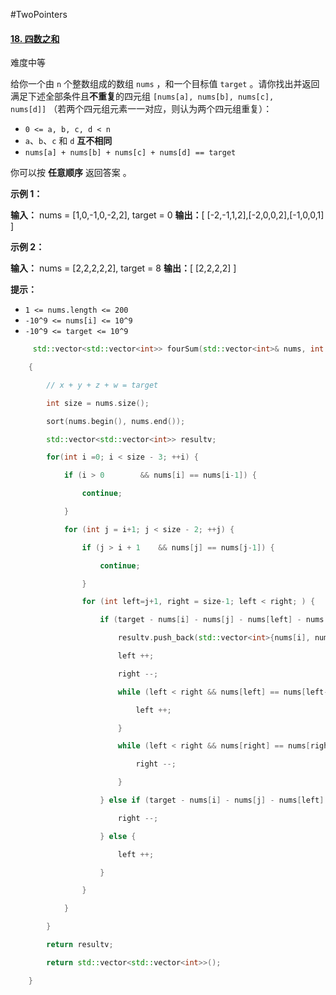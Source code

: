 #TwoPointers 
#### [18. 四数之和](https://leetcode.cn/problems/4sum/)

难度中等

给你一个由 `n` 个整数组成的数组 `nums` ，和一个目标值 `target` 。请你找出并返回满足下述全部条件且**不重复**的四元组 `[nums[a], nums[b], nums[c], nums[d]]` （若两个四元组元素一一对应，则认为两个四元组重复）：

-   `0 <= a, b, c, d < n`
-   `a`、`b`、`c` 和 `d` **互不相同**
-   `nums[a] + nums[b] + nums[c] + nums[d] == target`

你可以按 **任意顺序** 返回答案 。

**示例 1：**

**输入：** nums = [1,0,-1,0,-2,2], target = 0
**输出：**[ [-2,-1,1,2],[-2,0,0,2],[-1,0,0,1] ]

**示例 2：**

**输入：** nums = [2,2,2,2,2], target = 8
**输出：**[ [2,2,2,2] ]

**提示：**

-   `1 <= nums.length <= 200`
-   `-10^9 <= nums[i] <= 10^9`
-   `-10^9 <= target <= 10^9`

```cpp
	 std::vector<std::vector<int>> fourSum(std::vector<int>& nums, int target) 

    {                                                                                                                                                                                                            

        // x + y + z + w = target

        int size = nums.size();

        sort(nums.begin(), nums.end());

        std::vector<std::vector<int>> resultv;

        for(int i =0; i < size - 3; ++i) {

            if (i > 0        && nums[i] == nums[i-1]) {

                continue;

            }   

            for (int j = i+1; j < size - 2; ++j) {

                if (j > i + 1    && nums[j] == nums[j-1]) {

                    continue;

                }   

                for (int left=j+1, right = size-1; left < right; ) { 

                    if (target - nums[i] - nums[j] - nums[left] - nums[right] == 0) {

                        resultv.push_back(std::vector<int>{nums[i], nums[j], nums[left], nums[right]});

                        left ++; 

                        right --; 

                        while (left < right && nums[left] == nums[left-1]) {

                            left ++; 

                        }   

                        while (left < right && nums[right] == nums[right + 1]) {

                            right --; 

                        }   

                    } else if (target - nums[i] - nums[j] - nums[left] - nums[right] < 0) {

                        right --; 

                    } else {

                        left ++; 

                    }   

                }   

            }   

        }   

        return resultv;

        return std::vector<std::vector<int>>();

    }
```